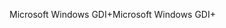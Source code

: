 <span data-ttu-id="78c9c-101">Microsoft Windows GDI+</span><span class="sxs-lookup"><span data-stu-id="78c9c-101">Microsoft Windows GDI+</span></span>
